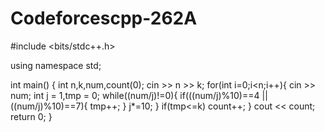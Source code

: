 # Codeforcescpp-262A
#include <bits/stdc++.h>

using namespace std;

int main()
{
  int n,k,num,count(0);
  cin >> n >> k;
  for(int i=0;i<n;i++){
    cin >> num;
    int j = 1,tmp = 0;
    while((num/j)!=0){
      if(((num/j)%10)==4 || ((num/j)%10)==7){
        tmp++;
      }
      j*=10;
    }
    if(tmp<=k)
      count++;
  }
  cout << count;
  return 0;
}
